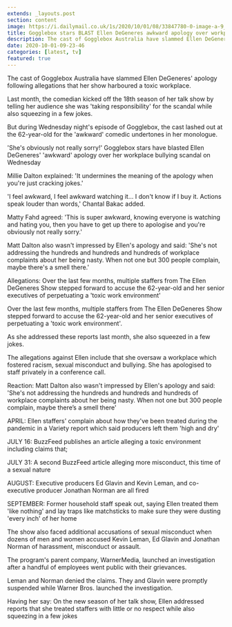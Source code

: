 ```yaml
---
extends: _layouts.post
section: content
image: https://i.dailymail.co.uk/1s/2020/10/01/08/33847780-0-image-a-9_1601539052865.jpg 
title: Gogglebox stars BLAST Ellen DeGeneres awkward apology over workplace bullying scandal 
description: The cast of Gogglebox Australia have slammed Ellen DeGeneres apology following allegations that her show harboured a toxic workplace. 
date: 2020-10-01-09-23-46 
categories: [latest, tv] 
featured: true 
--- 
```

The cast of Gogglebox Australia have slammed Ellen DeGeneres' apology following allegations that her show harboured a toxic workplace.

Last month, the comedian kicked off the 18th season of her talk show by telling her audience she was 'taking responsibility' for the scandal while also squeezing in a few jokes.

But during Wednesday night's episode of Gogglebox, the cast lashed out at the 62-year-old for the 'awkward' comedic undertones in her monologue.

'She's obviously not really sorry!' Gogglebox stars have blasted Ellen DeGeneres' 'awkward' apology over her workplace bullying scandal on Wednesday

Millie Dalton explained: 'It undermines the meaning of the apology when you're just cracking jokes.' 

'I feel awkward, I feel awkward watching it... I don't know if I buy it. Actions speak louder than words,' Chantal Bakac added.

Matty Fahd agreed: 'This is super awkward, knowing everyone is watching and hating you, then you have to get up there to apologise and you're obviously not really sorry.'

Matt Dalton also wasn't impressed by Ellen's apology and said: 'She's not addressing the hundreds and hundreds and hundreds of workplace complaints about her being nasty. When not one but 300 people complain, maybe there's a smell there.' 

Allegations: Over the last few months, multiple staffers from The Ellen DeGeneres Show stepped forward to accuse the 62-year-old and her senior executives of perpetuating a 'toxic work environment'

Over the last few months, multiple staffers from The Ellen DeGeneres Show stepped forward to accuse the 62-year-old and her senior executives of perpetuating a 'toxic work environment'.  

As she addressed these reports last month, she also squeezed in a few jokes. 

The allegations against Ellen include that she oversaw a workplace which fostered racism, sexual misconduct and bullying. She has apologised to staff privately in a conference call.

Reaction: Matt Dalton also wasn't impressed by Ellen's apology and said: 'She's not addressing the hundreds and hundreds and hundreds of workplace complaints about her being nasty. When not one but 300 people complain, maybe there’s a smell there'

APRIL: Ellen staffers' complain about how they've been treated during the pandemic in a Variety report which said producers left them 'high and dry'

JULY 16: BuzzFeed publishes an article alleging a toxic environment including claims that; 

JULY 31: A second BuzzFeed article alleging more misconduct, this time of a sexual nature 

AUGUST: Executive producers Ed Glavin and Kevin Leman, and co-executive producer Jonathan Norman are all fired

SEPTEMBER: Former household staff speak out, saying Ellen treated them 'like nothing' and lay traps like matchsticks to make sure they were dusting 'every inch' of her home 

The show also faced additional accusations of sexual misconduct when dozens of men and women accused Kevin Leman, Ed Glavin and Jonathan Norman of harassment, misconduct or assault.

The program's parent company, WarnerMedia, launched an investigation after a handful of employees went public with their grievances. 

Leman and Norman denied the claims. They and Glavin were promptly suspended while Warner Bros. launched the investigation.

Having her say: On the new season of her talk show, Ellen addressed reports that she treated staffers with little or no respect while also squeezing in a few jokes

